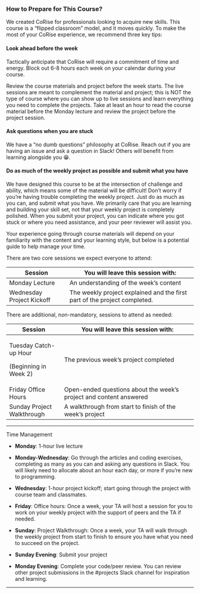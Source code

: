 
### How to Prepare for This Course?

We created CoRise for professionals looking to acquire new skills. This
course is a “flipped classroom” model, and it moves quickly. To make the
most of your CoRise experience, we recommend three key tips:

#### **Look ahead before the week**

Tactically anticipate that CoRise will require a commitment of time and
energy. Block out 6-8 hours each week on your calendar during your
course.

Review the course materials and project before the week starts. The live
sessions are meant to complement the material and project; this is NOT
the type of course where you can show up to live sessions and learn
everything you need to complete the projects. Take at least an hour to
read the course material before the Monday lecture and review the
project before the project session.

#### **Ask questions when you are stuck**

We have a “no dumb questions” philosophy at CoRise. Reach out if you are
having an issue and ask a question in Slack! Others will benefit from
learning alongside you 😁.

#### **Do as much of the weekly project as possible and submit what you have**

We have designed this course to be at the intersection of challenge and
ability, which means some of the material will be difficult! Don’t worry
if you’re having trouble completing the weekly project. Just do as much
as you can, and submit what you have. We primarily care that you are
learning and building your skill set, not that your weekly project is
completely polished. When you submit your project, you can indicate
where you got stuck or where you need assistance, and your peer reviewer
will assist you.

Your experience going through course materials will depend on your
familiarity with the content and your learning style, but below is a
potential guide to help manage your time.

There are two core sessions we expect everyone to attend:

| Session                   | You will leave this session with:                                         |
|---------------------------|---------------------------------------------------------------------------|
| Monday Lecture            | An understanding of the week’s content                                    |
| Wednesday Project Kickoff | The weekly project explained and the first part of the project completed. |

There are additional, non-mandatory, sessions to attend as needed:

<table>
<colgroup>
<col style="width: 29%" />
<col style="width: 70%" />
</colgroup>
<thead>
<tr class="header">
<th><strong>Session</strong></th>
<th>You will leave this session with:</th>
</tr>
</thead>
<tbody>
<tr class="odd">
<td><p>Tuesday Catch-up Hour</p>
<p>(Beginning in Week 2)</p></td>
<td>The previous week’s project completed</td>
</tr>
<tr class="even">
<td>Friday Office Hours</td>
<td>Open-ended questions about the week’s project and content
answered</td>
</tr>
<tr class="odd">
<td>Sunday Project Walkthrough</td>
<td>A walkthrough from start to finish of the week’s project</td>
</tr>
</tbody>
</table>

------------------------------------------------------------------------

Time Management

- **Monday**: 1-hour live lecture

- **Monday-Wednesday**: Go through the articles and coding exercises,
  completing as many as you can and asking any questions in Slack. You
  will likely need to allocate about an hour each day, or more if you’re
  new to programming.

- **Wednesday**: 1-hour project kickoff; start going through the project
  with course team and classmates.

- **Friday**: Office hours: Once a week, your TA will host a session for
  you to work on your weekly project with the support of peers and the
  TA if needed.

- **Sunday**: Project Walkthrough: Once a week, your TA will walk
  through the weekly project from start to finish to ensure you have
  what you need to succeed on the project.

- **Sunday Evening**: Submit your project

- **Monday Evening**: Complete your code/peer review. You can review
  other project submissions in the \#projects Slack channel for
  inspiration and learning.

------------------------------------------------------------------------
